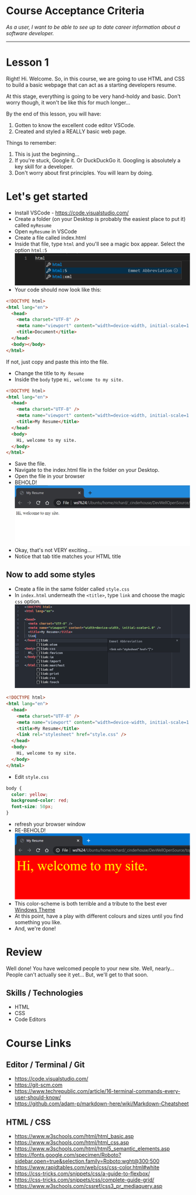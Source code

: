 # Course Acceptance Criteria
*As a user, I want to be able to see up to date career information about a software developer.*

---
# Lesson 1

Right! Hi. Welcome. So, in this course, we are going to use HTML and CSS to build a basic webpage that can act as a starting developers resume.

At this stage, everything is going to be very hand-holdy and basic. Don't worry though, it won't be like this for much longer...

By the end of this lesson, you will have:

1. Gotten to know the excellent code editor VSCode.
2. Created and styled a REALLY basic web page.

Things to remember:

1. This is just the beginning...
2. If you're stuck, Google it. Or DuckDuckGo it. Googling is absolutely a key skill for a developer.
3. Don't worry about first principles. You will learn by doing.

# Let's get started

- Install VSCode - https://code.visualstudio.com/
- Create a folder (on your Desktop is probably the easiest place to put it) called `myResume`
- Open `myResume` in VSCode
- Create a file called index.html
- Inside that file, type `html` and you'll see a magic box appear. Select the option `html:5`
  ![HTML Emmet](./images/htmlEmmet.png "HTML Emmet")
- Your code should now look like this:

```html
<!DOCTYPE html>
<html lang="en">
  <head>
    <meta charset="UTF-8" />
    <meta name="viewport" content="width=device-width, initial-scale=1.0" />
    <title>Document</title>
  </head>
  <body></body>
</html>
```
If not, just copy and paste this into the file.

- Change the title to `My Resume`
- Inside the `body` type `Hi, welcome to my site.`

```html
<!DOCTYPE html>
<html lang="en">
  <head>
    <meta charset="UTF-8" />
    <meta name="viewport" content="width=device-width, initial-scale=1.0" />
    <title>My Resume</title>
  </head>
  <body>
    Hi, welcome to my site.
  </body>
</html>
```

- Save the file.
- Navigate to the index.html file in the folder on your Desktop.
- Open the file in your browser
- BEHOLD!
  ![welcome](./images/welcome.png "Hi, welcome to my site.")
- Okay, that's not VERY exciting...
- Notice that tab title matches your HTML title <br/>

## Now to add some styles

- Create a file in the same folder called `style.css`
- In `index.html` underneath the `<title>`, type `link` and choose the magic `css` option.
  ![Link](./images/link.png "link")

```html
<!DOCTYPE html>
<html lang="en">
  <head>
    <meta charset="UTF-8" />
    <meta name="viewport" content="width=device-width, initial-scale=1.0" />
    <title>My Resume</title>
    <link rel="stylesheet" href="style.css" />
  </head>
  <body>
    Hi, welcome to my site.
  </body>
</html>
```

- Edit `style.css`

```css
body {
  color: yellow;
  background-color: red;
  font-size: 50px;
}
```

- refresh your browser window
- RE-BEHOLD!
  ![welcomeStyled](./images/welcomeStyled.png "Hi, welcome to my site. Styled")
- This color-scheme is both terrible and a tribute to the best ever [Windows Theme](https://www.google.com/search?biw=1718&bih=1359&tbm=isch&sa=1&ei=spocXvOBG9aD1fAPtviV8Ag&q=windows+hotdog&oq=windows+hotdog&gs_l=img.3..0i7i10i30j0i10i24l3.13242.13589..13951...0.0..1.148.381.4j1......0....1..gws-wiz-img.UQh0isAlTew&ved=0ahUKEwjzovW7_4DnAhXWQRUIHTZ8BY4Q4dUDCAc&uact=5)
- At this point, have a play with different colours and sizes until you find something you like.
- And, we're done!

# Review

Well done! You have welcomed people to your new site. Well, nearly... People can't actually see it yet... But, we'll get to that soon.

## Skills / Technologies

- HTML
- CSS
- Code Editors

# Course Links

## Editor / Terminal / Git
- https://code.visualstudio.com/
- https://git-scm.com
- https://www.techrepublic.com/article/16-terminal-commands-every-user-should-know/
- https://github.com/adam-p/markdown-here/wiki/Markdown-Cheatsheet

## HTML / CSS
- https://www.w3schools.com/html/html_basic.asp
- https://www.w3schools.com/html/html_css.asp
- https://www.w3schools.com/html/html5_semantic_elements.asp
- https://fonts.google.com/specimen/Roboto?sidebar.open=true&selection.family=Roboto:wght@300;500
- https://www.rapidtables.com/web/css/css-color.html#white
- https://css-tricks.com/snippets/css/a-guide-to-flexbox/
- https://css-tricks.com/snippets/css/complete-guide-grid/
- https://www.w3schools.com/cssref/css3_pr_mediaquery.asp